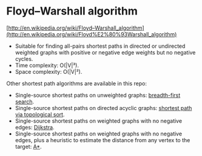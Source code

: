 # Floyd–Warshall algorithm

[http://en.wikipedia.org/wiki/Floyd–Warshall_algorithm](http://en.wikipedia.org/wiki/Floyd%E2%80%93Warshall_algorithm)

* Suitable for finding all-pairs shortest paths in directed or undirected weighted graphs with positive or negative edge weights but no negative cycles.
* Time complexity: O(|V|³).
* Space complexity: O(|V|²).

Other shortest path algorithms are available in this repo:

* Single-source shortest paths on unweighted graphs: [breadth-first search](../adjacency_list).
* Single-source shortest paths on directed acyclic graphs: [shortest path via topological sort](../dag_shortest_path).
* Single-source shortest paths on weighted graphs with no negative edges: [Dijkstra](../dijkstra).
* Single-source shortest paths on weighted graphs with no negative edges, plus a heuristic to estimate the distance from any vertex to the target: [A*](../A*).
